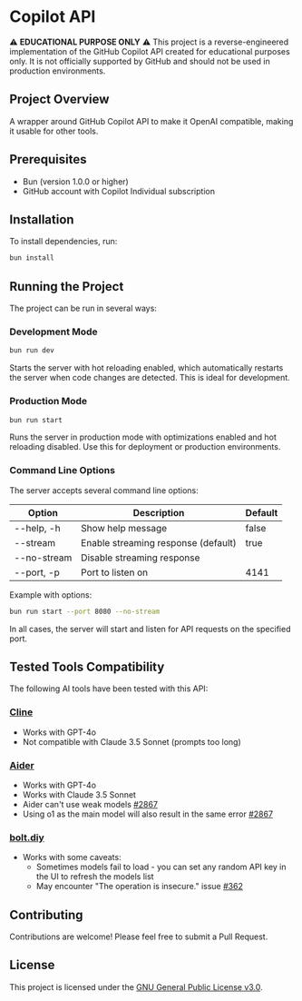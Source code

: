 # Copilot API

⚠️ **EDUCATIONAL PURPOSE ONLY** ⚠️
This project is a reverse-engineered implementation of the GitHub Copilot API created for educational purposes only. It is not officially supported by GitHub and should not be used in production environments.

## Project Overview

A wrapper around GitHub Copilot API to make it OpenAI compatible, making it usable for other tools.

## Prerequisites

- Bun (version 1.0.0 or higher)
- GitHub account with Copilot Individual subscription

## Installation

To install dependencies, run:

```sh
bun install
```

## Running the Project

The project can be run in several ways:

### Development Mode
```sh
bun run dev
```
Starts the server with hot reloading enabled, which automatically restarts the server when code changes are detected. This is ideal for development.

### Production Mode
```sh
bun run start
```
Runs the server in production mode with optimizations enabled and hot reloading disabled. Use this for deployment or production environments.

### Command Line Options

The server accepts several command line options:

| Option      | Description                                     | Default |
|-------------|-------------------------------------------------|---------|
| --help, -h  | Show help message                               | false   |
| --stream    | Enable streaming response (default)              | true    |
| --no-stream | Disable streaming response                       |         |
| --port, -p  | Port to listen on                               | 4141    |

Example with options:
```sh
bun run start --port 8080 --no-stream
```

In all cases, the server will start and listen for API requests on the specified port.

## Tested Tools Compatibility

The following AI tools have been tested with this API:

### [Cline](https://github.com/cline/cline)
- Works with GPT-4o
- Not compatible with Claude 3.5 Sonnet (prompts too long)

### [Aider](https://github.com/Aider-AI/aider)
- Works with GPT-4o
- Works with Claude 3.5 Sonnet
- Aider can't use weak models [#2867](https://github.com/Aider-AI/aider/issues/2867)
- Using o1 as the main model will also result in the same error [#2867](https://github.com/Aider-AI/aider/issues/2867)

### [bolt.diy](https://github.com/stackblitz-labs/bolt.diy)
- Works with some caveats:
  - Sometimes models fail to load - you can set any random API key in the UI to refresh the models list
  - May encounter "The operation is insecure." issue [#362](https://github.com/stackblitz-labs/bolt.diy/issues/362)

## Contributing

Contributions are welcome! Please feel free to submit a Pull Request.

## License

This project is licensed under the [GNU General Public License v3.0](LICENSE).
